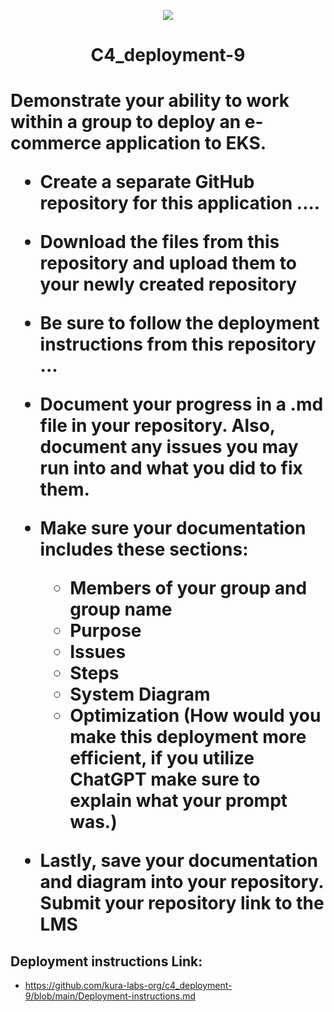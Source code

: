 <p align="center">
<img src="https://github.com/kura-labs-org/kuralabs_deployment_1/blob/main/Kuralogo.png">
</p>
<h1 align="center">C4_deployment-9<h1> 

Demonstrate your ability to work within a group to deploy an e-commerce application to EKS.

- Create a separate GitHub repository for this application ....

- Download the files from this repository and upload them to your newly created repository 

- Be sure to follow the deployment instructions from this repository  ...

- Document your progress in a .md file in your repository. Also, document any issues you may run into and what you did to fix them.

- Make sure your documentation includes these sections:
  - Members of your group and group name
  - Purpose
  - Issues
  - Steps
  - System Diagram 
  - Optimization (How would you make this deployment more efficient, if you utilize ChatGPT make sure to explain what your prompt was.)

- Lastly, save your documentation and diagram into your repository. Submit your repository link to the LMS

## Deployment instructions Link:
-  https://github.com/kura-labs-org/c4_deployment-9/blob/main/Deployment-instructions.md
